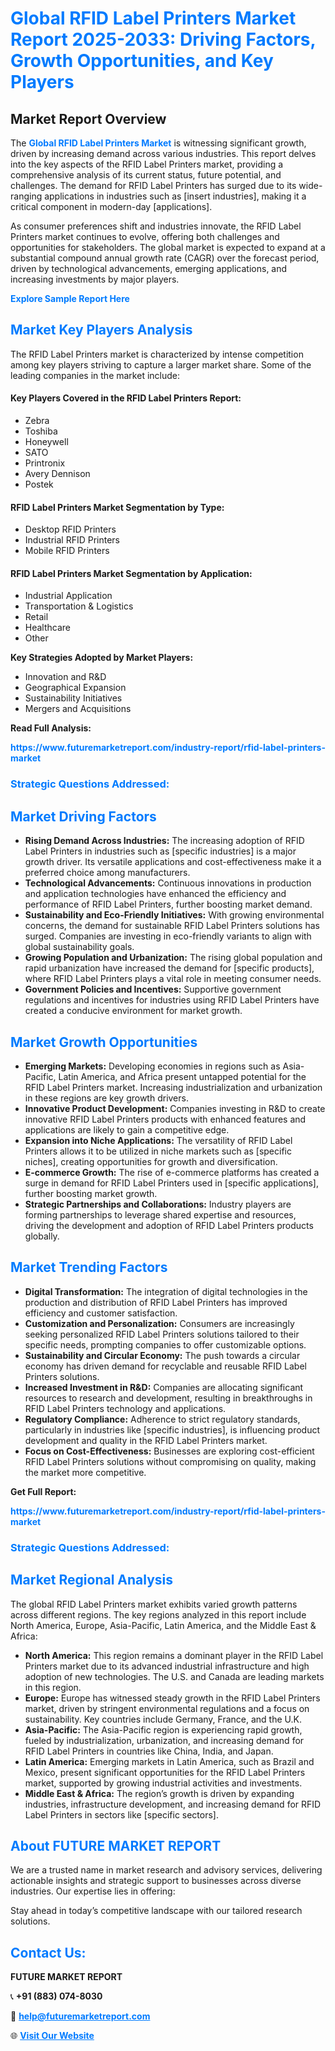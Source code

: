 <h1 style="color: #007BFF;">Global RFID Label Printers Market Report 2025-2033: Driving Factors, Growth Opportunities, and Key Players</h1>

<section id="overview">
<h2>Market Report Overview</h2>
<p>The <a href="https://www.futuremarketreport.com/industry-report/rfid-label-printers-market" style="color: #007BFF; text-decoration: none;"><strong>Global RFID Label Printers Market</strong></a> is witnessing significant growth, driven by increasing demand across various industries. This report delves into the key aspects of the RFID Label Printers market, providing a comprehensive analysis of its current status, future potential, and challenges. The demand for RFID Label Printers has surged due to its wide-ranging applications in industries such as [insert industries], making it a critical component in modern-day [applications].</p>
<p>As consumer preferences shift and industries innovate, the RFID Label Printers market continues to evolve, offering both challenges and opportunities for stakeholders. The global market is expected to expand at a substantial compound annual growth rate (CAGR) over the forecast period, driven by technological advancements, emerging applications, and increasing investments by major players.</p>
</section>

<section id="overview">
<p><a href="https://www.futuremarketreport.com/request-sample/reportId=60350" style="color: #007BFF; text-decoration: none;"><strong>Explore Sample Report Here</strong></a></p>
</section>

<section id="key-players">
<h2 style="color: #007BFF;">Market Key Players Analysis</h2>
<p>The RFID Label Printers market is characterized by intense competition among key players striving to capture a larger market share. Some of the leading companies in the market include:</p>
<h4>Key Players Covered in the RFID Label Printers Report:</h4>
<ul><li>Zebra</li><li>Toshiba</li><li>Honeywell</li><li>SATO</li><li>Printronix</li><li>Avery Dennison</li><li>Postek</li></ul>
<h4>RFID Label Printers Market Segmentation by Type:</h4>
<ul><li>Desktop RFID Printers</li><li>Industrial RFID Printers</li><li>Mobile RFID Printers</li></ul>

<h4>RFID Label Printers Market Segmentation by Application:</h4>
<ul><li>Industrial Application</li><li>Transportation &amp; Logistics</li><li>Retail</li><li>Healthcare</li><li>Other</li></ul>
<p><strong>Key Strategies Adopted by Market Players:</strong></p>
<ul>
<li>Innovation and R&D</li>
<li>Geographical Expansion</li>
<li>Sustainability Initiatives</li>
<li>Mergers and Acquisitions</li>
</ul>
</section>

<section>
<p><strong>Read Full Analysis: </strong></p><a href="https://www.futuremarketreport.com/industry-report/rfid-label-printers-market" style="color: #007BFF; text-decoration: none;"><strong>https://www.futuremarketreport.com/industry-report/rfid-label-printers-market</strong></a>
<h3 style="color: #007BFF;">Strategic Questions Addressed:</h3>
</section>

<section id="driving-factors">
<h2 style="color: #007BFF;">Market Driving Factors</h2>
<ul>
<li><strong>Rising Demand Across Industries:</strong> The increasing adoption of RFID Label Printers in industries such as [specific industries] is a major growth driver. Its versatile applications and cost-effectiveness make it a preferred choice among manufacturers.</li>
<li><strong>Technological Advancements:</strong> Continuous innovations in production and application technologies have enhanced the efficiency and performance of RFID Label Printers, further boosting market demand.</li>
<li><strong>Sustainability and Eco-Friendly Initiatives:</strong> With growing environmental concerns, the demand for sustainable RFID Label Printers solutions has surged. Companies are investing in eco-friendly variants to align with global sustainability goals.</li>
<li><strong>Growing Population and Urbanization:</strong> The rising global population and rapid urbanization have increased the demand for [specific products], where RFID Label Printers plays a vital role in meeting consumer needs.</li>
<li><strong>Government Policies and Incentives:</strong> Supportive government regulations and incentives for industries using RFID Label Printers have created a conducive environment for market growth.</li>
</ul>
</section>

<section id="growth-opportunities">
<h2 style="color: #007BFF;">Market Growth Opportunities</h2>
<ul>
<li><strong>Emerging Markets:</strong> Developing economies in regions such as Asia-Pacific, Latin America, and Africa present untapped potential for the RFID Label Printers market. Increasing industrialization and urbanization in these regions are key growth drivers.</li>
<li><strong>Innovative Product Development:</strong> Companies investing in R&D to create innovative RFID Label Printers products with enhanced features and applications are likely to gain a competitive edge.</li>
<li><strong>Expansion into Niche Applications:</strong> The versatility of RFID Label Printers allows it to be utilized in niche markets such as [specific niches], creating opportunities for growth and diversification.</li>
<li><strong>E-commerce Growth:</strong> The rise of e-commerce platforms has created a surge in demand for RFID Label Printers used in [specific applications], further boosting market growth.</li>
<li><strong>Strategic Partnerships and Collaborations:</strong> Industry players are forming partnerships to leverage shared expertise and resources, driving the development and adoption of RFID Label Printers products globally.</li>
</ul>
</section>

<section id="trending-factors">
<h2 style="color: #007BFF;">Market Trending Factors</h2>
<ul>
<li><strong>Digital Transformation:</strong> The integration of digital technologies in the production and distribution of RFID Label Printers has improved efficiency and customer satisfaction.</li>
<li><strong>Customization and Personalization:</strong> Consumers are increasingly seeking personalized RFID Label Printers solutions tailored to their specific needs, prompting companies to offer customizable options.</li>
<li><strong>Sustainability and Circular Economy:</strong> The push towards a circular economy has driven demand for recyclable and reusable RFID Label Printers solutions.</li>
<li><strong>Increased Investment in R&D:</strong> Companies are allocating significant resources to research and development, resulting in breakthroughs in RFID Label Printers technology and applications.</li>
<li><strong>Regulatory Compliance:</strong> Adherence to strict regulatory standards, particularly in industries like [specific industries], is influencing product development and quality in the RFID Label Printers market.</li>
<li><strong>Focus on Cost-Effectiveness:</strong> Businesses are exploring cost-efficient RFID Label Printers solutions without compromising on quality, making the market more competitive.</li>
</ul>
</section>

<section>
<p><strong>Get Full Report: </strong></p><a href="https://www.futuremarketreport.com/industry-report/rfid-label-printers-market" style="color: #007BFF; text-decoration: none;"><strong>https://www.futuremarketreport.com/industry-report/rfid-label-printers-market</strong></a>
<h3 style="color: #007BFF;">Strategic Questions Addressed:</h3>
</section>


<section id="regional-analysis">
<h2 style="color: #007BFF;">Market Regional Analysis</h2>
<p>The global RFID Label Printers market exhibits varied growth patterns across different regions. The key regions analyzed in this report include North America, Europe, Asia-Pacific, Latin America, and the Middle East & Africa:</p>
<ul>
<li><strong>North America:</strong> This region remains a dominant player in the RFID Label Printers market due to its advanced industrial infrastructure and high adoption of new technologies. The U.S. and Canada are leading markets in this region.</li>
<li><strong>Europe:</strong> Europe has witnessed steady growth in the RFID Label Printers market, driven by stringent environmental regulations and a focus on sustainability. Key countries include Germany, France, and the U.K.</li>
<li><strong>Asia-Pacific:</strong> The Asia-Pacific region is experiencing rapid growth, fueled by industrialization, urbanization, and increasing demand for RFID Label Printers in countries like China, India, and Japan.</li>
<li><strong>Latin America:</strong> Emerging markets in Latin America, such as Brazil and Mexico, present significant opportunities for the RFID Label Printers market, supported by growing industrial activities and investments.</li>
<li><strong>Middle East & Africa:</strong> The region’s growth is driven by expanding industries, infrastructure development, and increasing demand for RFID Label Printers in sectors like [specific sectors].</li>
</ul>
</section>

<footer>
<h2 style="color: #007BFF;">About FUTURE MARKET REPORT</h2>
<p>We are a trusted name in market research and advisory services, delivering actionable insights and strategic support to businesses across diverse industries. Our expertise lies in offering:</p>

<p>Stay ahead in today’s competitive landscape with our tailored research solutions.</p>

<h2 style="color: #007BFF;">Contact Us:</h2>
<p><strong>FUTURE MARKET REPORT</strong></p>
<p>📞 <strong>+91 (883) 074-8030</strong></p>
<p>📧 <strong><a href="mailto:help@futuremarketreport.com" style="color: #007BFF;">help@futuremarketreport.com</a></strong></p>
<p>🌐 <strong><a href="https://www.futuremarketreport.com/" style="color: #007BFF;">Visit Our Website</a></strong></p>
</footer>